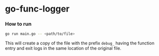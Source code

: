 # go-func-logger

### How to run

```bash
go run main.go -- <path/to/file>
```

This will create a copy of the file with the prefix `debug_` having the function entry and exit logs in the same location of the original file.
